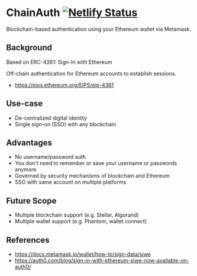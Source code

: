 # ChainAuth [![Netlify Status](https://api.netlify.com/api/v1/badges/3a338f33-b2e8-4cf1-b460-8de35c103589/deploy-status)](https://app.netlify.com/sites/chain-auth/deploys)

Blockchain-based authentication using your Ethereum wallet via Metamask.

## Background

Based on ERC-4361: Sign-In with Ethereum

Off-chain authentication for Ethereum accounts to establish sessions.

- https://eips.ethereum.org/EIPS/eip-4361

## Use-case

- De-centralized digital identity
- Single sign-on (SSO) with any blockchain

## Advantages

- No username/password auth
- You don't need to remember or save your username or passwords anymore
- Governed by security mechanisms of blockchain and Ethereum
- SSO with same account on multiple platforms

## Future Scope

- Multiple blockchain support (e.g. Stellar, Algorand)
- Multiple wallet support (e.g. Phantom, wallet connect)

## References

- https://docs.metamask.io/wallet/how-to/sign-data/siwe
- https://auth0.com/blog/sign-in-with-ethereum-siwe-now-available-on-auth0/
